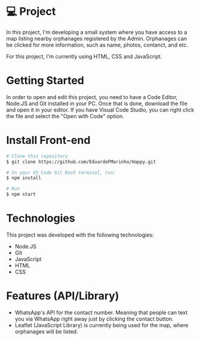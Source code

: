 # 💻 Project
In this project, I'm developing a small system where you have access to a map listing nearby orphanages registered by the Admin. Orphanages can be clicked for more information, such as name, photos, contanct, and etc.

For this project, I'm currently using HTML, CSS and JavaScript.

# Getting Started

In order to open and edit this project, you need to have a Code Editor, Node.JS and Git installed in your PC. Once that is done, download the file and open it in your editor. If you have Visual Code Studio, you can right click the file and select the "Open with Code" option.

# Install Front-end

```bash
# Clone this repository
$ git clone https://github.com/EduardoFMarinho/Happy.git

# In your VS Code Git Bash terminal, run:
$ npm install

# Run
$ npm start
```

# Technologies

This project was developed with the following technologies:

- Node.JS
- Git
- JavaScript
- HTML
- CSS
<!-- - [Expo][expo] -->

# Features (API/Library)

- WhatsApp's API for the contact number. Meaning that people can text you via WhatsApp right away just by clicking the contact button.
- Leaflet (JavaScript Library) is currently being used for the map, where orphanages will be listed. 

